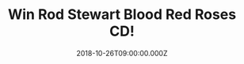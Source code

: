 ---
campaign-uuid: "c-97b8cc40-3b7e-428f-b57e-9155c43dc106"
type: "Competition"
category: "Music"
date: "2018-10-26T09:00:00.000Z"
end-date: "2018-11-26T23:59:00.000Z"
disable-form: false
is_promoted: false
has_entry_page: true
title: "Win Rod Stewart Blood Red Roses CD!"
competition-description: "<p>We have in our hands the deeply personal collection of\
  \ recently-written Stewart originals, with the added bonus of three superb new covers:\
  \ Blood Red Roses CD, a great bunch of songs presented, with a winning flourish,\
  \ in Stewart’s unmistakable style.</a> \r\n<p>Are you Rod’s biggest fan? Click below\
  \ for a chance to win!</p>"
hero-header: "Win Rod Stewart Blood Red Roses CD!"
terms-confirmation: "N/A"
banner-img: "https://assets.expresslyapp.com/asset-69261ce4-0539-4d75-bf92-8dbed147ba77.jpg"
logo-left-href: "http://club.expressly.io"
logo-left-image: "https://assets.expresslyapp.com/asset-77ee099a-31fe-4287-a95a-f093c28f2672.jpg"
logo-left-title: "ExpresslyClub"
bg-image-hero: "https://assets.expresslyapp.com/asset-21302a93-b5d3-4194-989d-9aac412a10a5.jpg"
bg-image-first: "https://assets.expresslyapp.com/asset-e86c9d97-6712-425f-8772-4d6300bd1156.jpg"
section1-content: "<p>We are more than familiar with Rod Stewart’s singing voice,\
  \ the wonderfully warm rasp that has sound-tracked our lives. He has, of course,\
  \ put his name to more than his share of stone-cold classics: Maggie May, The Killing\
  \ Of Georgie, You Wear It Well, I Was Only Joking…</p>\r\n<p>On Blood Red Roses,\
  \ inspiration has returned in full and the creative juices, and songs, have been\
  \ flowing. The new songs fearlessly address life’s thornier issues from first infatuation\
  \ to our final words to a friend, and all the agonies and ecstasies along the way.</p>\r\
  \n<p>Looking forward to hearing Rod’s songs? Enter the form below for a chance to\
  \ win Rod Stewart Blood Red Roses CD and enjoy his lovely warm rasp voice anywhere!</p>"
entry-title: "Win Rod Stewart Blood Red Roses CD!"
entry-content: "Enter the draw to win Rod Stewart Blood Red Roses by completing the\
  \ form below before 23:59 on 26th of November 2018."
has-winner: false
prize-description: "Rod Stewart Blood Red Roses CD."
special-conditions: "Multiple entries are allowed up to one every day.\r\nThis competition\
  \ is also available on: https://aaa.nme.com/competitions/rod-stewart-blood-red-roses-giveaway"
country-restrictions:
- "GB"
---